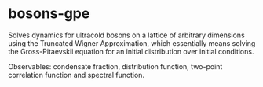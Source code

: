# bosons-gpe

Solves dynamics for ultracold bosons on a lattice of arbitrary dimensions using the Truncated Wigner Approximation, which essentially means solving the Gross-Pitaevskii equation for an initial distribution over initial conditions.

Observables: condensate fraction, distribution function, two-point correlation function and spectral function.
